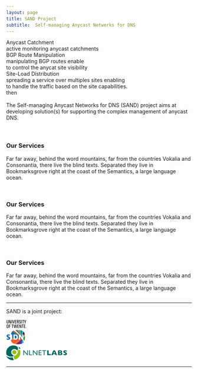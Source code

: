 ```yaml
---
layout: page
title: SAND Project
subtitle:  Self-managing Anycast Networks for DNS
---
```



<div class="wrapper">
  <div class="box a"> Anycast Catchment
    <div class="internal">
	  active monitoring anycast catchments <br> 
    </div>
  </div>

  <div class="box b">BGP Route Manipulation
      <div class="internal">
	  manipulating BGP routes enable <br>
      to control the anycat site visibility <br>
    </div>
  </div>
  
  <div class="box c"> Site-Load Distribution
      <div class="internal">
      spreading a service over multiples sites enabling <br>
	  to handle the traffic based on the site capabilities. <br>
      then
    </div>
  </div>
</div>
<br>
The Self-managing Anycast Networks for DNS (SAND) project aims at
developing solution(s) for supporting the complex management of
anycast DNS.
<br>

<div class="wrapper">
<div class="col-sm-8 col-sm-offset-3">
	<div class="row text-center"><br>
        <div class="col-md-4 col-sm-4">
            <img src="http://placehold.it/150/ffa500/ffffff/?text=Service%201" alt="" class="img-circle img-thumbnail">
            <h3>Our Services</h3>
            <p>Far far away, behind the word mountains, far from the countries Vokalia and Consonantia, there live the blind texts.
            Separated they live in Bookmarksgrove right at the coast of the Semantics, a large language ocean.</p>
        </div>
        <div class="col-md-4 col-sm-4">
            <img src="http://placehold.it/150/ffa500/ffffff/?text=Service%202" alt="" class="img-circle img-thumbnail">
            <h3>Our Services</h3>
            <p>Far far away, behind the word mountains, far from the countries Vokalia and Consonantia, there live the blind texts.
            Separated they live in Bookmarksgrove right at the coast of the Semantics, a large language ocean.</p>
        </div>
        <div class="col-md-4 col-sm-4">
            <img src="http://placehold.it/150/ffa500/ffffff/?text=Service%203" alt="" class="img-circle img-thumbnail">
            <h3>Our Services</h3>
            <p>Far far away, behind the word mountains, far from the countries Vokalia and Consonantia, there live the blind texts.
            Separated they live in Bookmarksgrove right at the coast of the Semantics, a large language ocean.</p>
        </div>
	</div>
</div>
</div>

<hr>
<p>SAND is a joint project:</p>
<div class="wrapper-sponsor">
  <div class="box a">
   <a href="http://www.utwente.nl/"><img src="/img/twente.png"></a>
  </div>
   <div class="box b">
   <a href="http://www.sidn.nl/"><img src="/img/sidn-logo.png"></a>
  </div>
   <div class="box c">
   <a href="https://nlnetlabs.nl/"><img src="/img/nlnetlab.png"></a>
  </div>
</div>
<hr>



